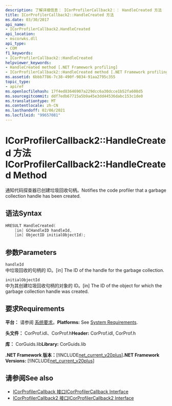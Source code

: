 ```yaml
---
description: 了解详细信息： ICorProfilerCallback2：： HandleCreated 方法
title: ICorProfilerCallback2::HandleCreated 方法
ms.date: 03/30/2017
api_name:
- ICorProfilerCallback2.HandleCreated
api_location:
- mscorwks.dll
api_type:
- COM
f1_keywords:
- ICorProfilerCallback2::HandleCreated
helpviewer_keywords:
- HandleCreated method [.NET Framework profiling]
- ICorProfilerCallback2::HandleCreated method [.NET Framework profiling]
ms.assetid: 6bbb7786-7c38-490f-9834-91aa2795c355
topic_type:
- apiref
ms.openlocfilehash: 17f4ed83646907a229dcc6a30dcce1b52fa608d5
ms.sourcegitcommit: ddf7edb67715a5b9a45e3dd44536dabc153c1de0
ms.translationtype: MT
ms.contentlocale: zh-CN
ms.lasthandoff: 02/06/2021
ms.locfileid: "99657081"
---
```

# <a name="icorprofilercallback2handlecreated-method"></a><span data-ttu-id="3c410-103">ICorProfilerCallback2::HandleCreated 方法</span><span class="sxs-lookup"><span data-stu-id="3c410-103">ICorProfilerCallback2::HandleCreated Method</span></span>

<span data-ttu-id="3c410-104">通知代码探查器已创建垃圾回收句柄。</span><span class="sxs-lookup"><span data-stu-id="3c410-104">Notifies the code profiler that a garbage collection handle has been created.</span></span>  
  
## <a name="syntax"></a><span data-ttu-id="3c410-105">语法</span><span class="sxs-lookup"><span data-stu-id="3c410-105">Syntax</span></span>  
  
```cpp  
HRESULT HandleCreated(  
    [in] GCHandleID handleId,  
    [in] ObjectID initialObjectId);  
```  
  
## <a name="parameters"></a><span data-ttu-id="3c410-106">参数</span><span class="sxs-lookup"><span data-stu-id="3c410-106">Parameters</span></span>  

 `handleId`  
 <span data-ttu-id="3c410-107">中垃圾回收的句柄的 ID。</span><span class="sxs-lookup"><span data-stu-id="3c410-107">[in] The ID of the handle for the garbage collection.</span></span>  
  
 `initialObjectId`  
 <span data-ttu-id="3c410-108">中为其创建垃圾回收句柄的对象的 ID。</span><span class="sxs-lookup"><span data-stu-id="3c410-108">[in] The ID of the object for which the garbage collection handle was created.</span></span>  
  
## <a name="requirements"></a><span data-ttu-id="3c410-109">要求</span><span class="sxs-lookup"><span data-stu-id="3c410-109">Requirements</span></span>  

 <span data-ttu-id="3c410-110">**平台：** 请参阅 [系统要求](../../get-started/system-requirements.md)。</span><span class="sxs-lookup"><span data-stu-id="3c410-110">**Platforms:** See [System Requirements](../../get-started/system-requirements.md).</span></span>  
  
 <span data-ttu-id="3c410-111">**头文件：** CorProf.idl、CorProf.h</span><span class="sxs-lookup"><span data-stu-id="3c410-111">**Header:** CorProf.idl, CorProf.h</span></span>  
  
 <span data-ttu-id="3c410-112">**库：** CorGuids.lib</span><span class="sxs-lookup"><span data-stu-id="3c410-112">**Library:** CorGuids.lib</span></span>  
  
 <span data-ttu-id="3c410-113">**.NET Framework 版本：**[!INCLUDE[net_current_v20plus](../../../../includes/net-current-v20plus-md.md)]</span><span class="sxs-lookup"><span data-stu-id="3c410-113">**.NET Framework Versions:** [!INCLUDE[net_current_v20plus](../../../../includes/net-current-v20plus-md.md)]</span></span>  
  
## <a name="see-also"></a><span data-ttu-id="3c410-114">请参阅</span><span class="sxs-lookup"><span data-stu-id="3c410-114">See also</span></span>

- [<span data-ttu-id="3c410-115">ICorProfilerCallback 接口</span><span class="sxs-lookup"><span data-stu-id="3c410-115">ICorProfilerCallback Interface</span></span>](icorprofilercallback-interface.md)
- [<span data-ttu-id="3c410-116">ICorProfilerCallback2 接口</span><span class="sxs-lookup"><span data-stu-id="3c410-116">ICorProfilerCallback2 Interface</span></span>](icorprofilercallback2-interface.md)
